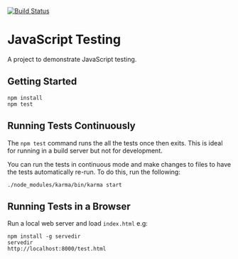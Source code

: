 [![Build Status](https://travis-ci.org/BrumJS/testing.svg?branch=master)](https://travis-ci.org/BrumJS/testing)

# JavaScript Testing

A project to demonstrate JavaScript testing.

## Getting Started

    npm install
    npm test

## Running Tests Continuously

The `npm test` command runs the all the tests once then exits.
This is ideal for running in a build server but not for development.

You can run the tests in continuous mode and make changes to files to 
have the tests automatically re-run. To do this, run the following:

    ./node_modules/karma/bin/karma start

## Running Tests in a Browser

Run a local web server and load `index.html` e.g:

    npm install -g servedir
    servedir
    http://localhost:8000/test.html
